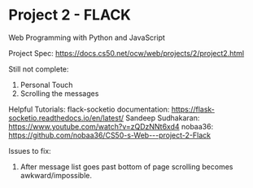 # Project 2 - FLACK

Web Programming with Python and JavaScript

Project Spec:
https://docs.cs50.net/ocw/web/projects/2/project2.html

Still not complete:

1. Personal Touch
2. Scrolling the messages


Helpful Tutorials:
flack-socketio documentation: https://flask-socketio.readthedocs.io/en/latest/
Sandeep Sudhakaran: https://www.youtube.com/watch?v=zQDzNNt6xd4
nobaa36: https://github.com/nobaa36/CS50-s-Web---project-2-Flack


Issues to fix:

1. After message list goes past bottom of page scrolling becomes awkward/impossible.
